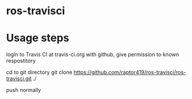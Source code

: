 # ros-travisci

Usage steps
==============

login to Travis CI at travis-ci.org with github, give permission to known respostitory

cd to git directory
git clone https://github.com/raptor419/ros-travisci/ros-travisci.git ./

push normally
